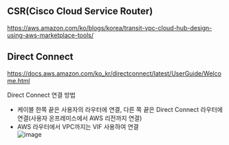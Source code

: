 ## CSR(Cisco Cloud Service Router)  
https://aws.amazon.com/ko/blogs/korea/transit-vpc-cloud-hub-design-using-aws-marketplace-tools/  
  
## Direct Connect  
https://docs.aws.amazon.com/ko_kr/directconnect/latest/UserGuide/Welcome.html  

Direct Connect 연결 방법  
- 케이블 한쪽 끝은 사용자의 라우터에 연결, 다른 쪽 끝은 Direct Connect 라우터에 연결(사용자 온프레미스에서 AWS 리전까지 연결)  
- AWS 라우터에서 VPC까지는 VIF 사용하여 연결  
![image](https://user-images.githubusercontent.com/79958913/113955036-f54c6a00-9855-11eb-8609-26a0fd479430.png)  
